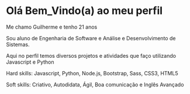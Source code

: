 <h1>Olá Bem_Vindo(a) ao meu perfil</h1>
<p>Me chamo Guilherme e tenho 21 anos</p>  
<p>Sou aluno de Engenharia de Software e Análise e Desenvolvimento de Sistemas.</p> 
<p>Aqui no perfil temos diversos projetos e atividades que faço utilizando Javascript e Python</p> 
<p>Hard skills: Javascript, Python, Node.js, Bootstrap, Sass, CSS3, HTML5</p> 
<p>Soft skills: Criativo, Autodidata, Ágil, Boa comunicação e Inglês Avançado</p>
